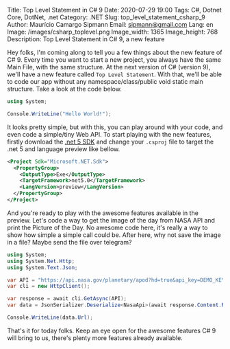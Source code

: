 Title: Top Level Statement in C# 9
Date: 2020-07-29 19:00
Tags: C#, Dotnet Core, DotNet, .net
Category: .NET
Slug: top_level_statement_csharp_9
Author: Maurício Camargo Sipmann
Email: sipmann@gmail.com
Lang: en
Image: /images/csharp_toplevel.png
Image_width: 1365
Image_height: 768
Description: Top Level Statement in C# 9, a new feature

Hey folks, I'm coming along to tell you a few things about the new feature of C# 9. Every time you want to start a new project, you always have the same Main File, with the same structure. At the next version of C# (version 9), we'll have a new feature called `Top Level Statement`. With that, we'll be able to code our app without any namespace/class/public void static main structure. Take a look at the code below.


```c#
using System;

Console.WriteLine("Hello World!");
```

It looks pretty simple, but with this, you can play around with your code, and even code a simple/tiny Web API. To start playing with the new features, firstly download the [.net 5 SDK](https://dotnet.microsoft.com/download/dotnet/5.0) and change your `.csproj` file to target the .net 5 and language preview like bellow.

```xml
<Project Sdk="Microsoft.NET.Sdk">
  <PropertyGroup>
    <OutputType>Exe</OutputType>
    <TargetFramework>net5.0</TargetFramework>
    <LangVersion>preview</LangVersion>
  </PropertyGroup>
</Project>
```

And you're ready to play with the awesome features available in the preview. Let's code a way to get the image of the day from NASA API and print the Picture of the Day. No awesome code here, it's really a way to show how simple a simple call could be. After here, why not save the image in a file? Maybe send the file over telegram?

```c#
using System;
using System.Net.Http;
using System.Text.Json;

var API = "https://api.nasa.gov/planetary/apod?hd=true&api_key=DEMO_KEY";
var cli = new HttpClient();

var response = await cli.GetAsync(API);
var data = JsonSerializer.Deserialize<NasaApi>(await response.Content.ReadAsStringAsync());

Console.WriteLine(data.Url);
```

That's it for today folks. Keep an eye open for the awesome features C# 9 will bring to us, there's plenty more features already available.